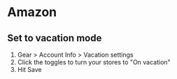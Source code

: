 # Amazon

## Set to vacation mode

1. Gear > Account Info > Vacation settings
2. Click the toggles to turn your stores to "On vacation"
3. Hit Save
